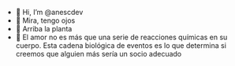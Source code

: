 - 👋 Hi, I’m @anescdev
- 👀 Mira, tengo ojos
- 🌱 Arriba la planta
- 💞️ El amor no es más que una serie de reacciones químicas en su cuerpo. 
  Esta cadena biológica de eventos es lo que determina si creemos que alguien más sería un socio adecuado

<!---
anescdev/anescdev is a ✨ special ✨ repository because its `README.md` (this file) appears on your GitHub profile.
You can click the Preview link to take a look at your changes.
--->
